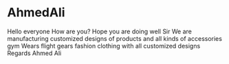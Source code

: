 # AhmedAli
Hello everyone  How are you?  Hope you are doing well  Sir  We are manufacturing customized designs of products and all kinds of accessories gym Wears flight gears fashion clothing with all customized designs  Regards  Ahmed Ali
